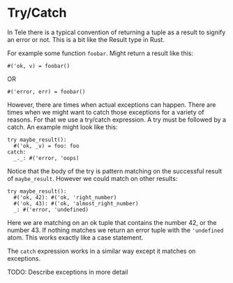 # Try/Catch

In Tele there is a typical convention of returning a tuple as a result to signify an error or not. This is a bit like
the Result type in Rust.

For example some function `foobar`. Might return a result like this:

```
#('ok, v) = foobar()
```

OR

```
#('error, err) = foobar()
```

However, there are times when actual exceptions can happen. There are times when we might want to catch those exceptions for a variety of reasons.
For that we use a try/catch expression. A try must be followed by a catch. An example might look like this:

```
try maybe_result():
  #('ok, _v) = foo: foo
catch:
  _._: #('error, 'oops)
```

Notice that the body of the try is pattern matching on the successful result of `maybe_result`. However we could match on other results:

```
try maybe_result():
  #('ok, 42): #('ok, 'right_number)
  #('ok, 43): #('ok, 'almost_right_number)
  _: #('error, 'undefined)
```

Here we are matching on an ok tuple that contains the number 42, or the number 43. If nothing matches we return an error tuple with the `'undefined` atom.
This works exactly like a case statement.

The `catch` expression works in a similar way except it matches on exceptions.

TODO: Describe exceptions in more detail
